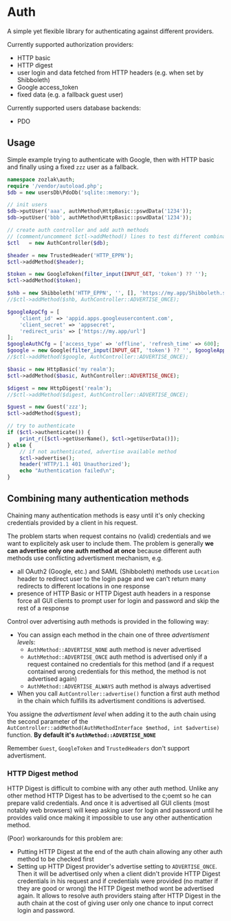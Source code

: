 # Auth

A simple yet flexible library for authenticating against different providers.

Currently supported authorization providers:

* HTTP basic
* HTTP digest
* user login and data fetched from HTTP headers (e.g. when set by Shibboleth)
* Google access_token
* fixed data (e.g. a fallback guest user)

Currently supported users database backends:

* PDO

## Usage

Simple example trying to authenticate with Google, then with HTTP basic and finally using a fixed 
`zzz` user as a fallback.

```php
namespace zozlak\auth;
require '/vendor/autoload.php';
$db = new usersDb\PdoDb('sqlite::memory:');

// init users
$db->putUser('aaa', authMethod\HttpBasic::pswdData('1234'));
$db->putUser('bbb', authMethod\HttpBasic::pswdData('1234'));

// create auth controller and add auth methods
// (comment/uncomment $ctl->addMethod() lines to test different combinations)
$ctl   = new AuthController($db);

$header = new TrustedHeader('HTTP_EPPN');
$ctl->addMethod($header);

$token = new GoogleToken(filter_input(INPUT_GET, 'token') ?? '');
$ctl->addMethod($token);

$shb = new Shibboleth('HTTP_EPPN', '', [], 'https://my.app/Shibboleth.sso/Login', 'https://my.app/url');
//$ctl->addMethod($shb, AuthController::ADVERTISE_ONCE);

$googleAppCfg = [
    'client_id' => 'appid.apps.googleusercontent.com',
    'client_secret' => 'appsecret',
    'redirect_uris' => ['https://my.app/url']
];
$googleAuthCfg = ['access_type' => 'offline', 'refresh_time' => 600];
$google = new Google(filter_input(INPUT_GET, 'token') ?? '', $googleAppCfg, $googleAuthCfg);
//$ctl->addMethod($google, AuthController::ADVERTISE_ONCE);

$basic = new HttpBasic('my realm');
$ctl->addMethod($basic, AuthController::ADVERTISE_ONCE);

$digest = new HttpDigest('realm');
//$ctl->addMethod($digest, AuthController::ADVERTISE_ONCE);

$guest = new Guest('zzz');
$ctl->addMethod($guest);

// try to authenticate
if ($ctl->authenticate()) {
    print_r([$ctl->getUserName(), $ctl->getUserData()]);
} else {
    // if not authenticated, advertise available method
    $ctl->advertise();
    header('HTTP/1.1 401 Unauthorized');
    echo "Authentication failed\n";
}
```

## Combining many authentication methods

Chaining many authentication methods is easy until it's only checking credentials provided by
a client in his request. 

The problem starts when request contains no (valid) credentials and we want to explicitely ask user 
to include them. The problem is generally **we can advertise only one auth method at once** because 
different auth methods use conflicting advertisment mechanism, e.g.

* all OAuth2 (Google, etc.) and SAML (Shibboleth) methods use `Location` header to redirect user
  to the login page and we can't return many redirects to different locations in one response
* presence of HTTP Basic or HTTP Digest auth headers in a response force all GUI clients to prompt
  user for login and password and skip the rest of a response

Control over advertising auth methods is provided in the following way:

* You can assign each method in the chain one of three *advertisment levels*: 
    * `AuthMethod::ADVERTISE_NONE` auth method is never advertised
    * `AuthMethod::ADVERTISE_ONCE` auth method is advertised only if a request contained no
      credentials for this method (and if a request contained wrong credentials for this method,
      the method is not advertised again)
    * `AuthMethod::ADVERTISE_ALWAYS` auth method is always advertised
* When you call `AutController::advertise()` function a first auth method in the chain which 
  fulfills its advertisment conditions is advertised.

You assigne the *advertisment level* when adding it to the auth chain using the second parameter 
of the `AutController::addMethod(AuthMethodInterface $method, int $advertise)` function.
**By default it's `AuthMethod::ADVERTISE_NONE`**

Remember `Guest`, `GoogleToken` and `TrustedHeaders` don't support advertisment.

### HTTP Digest method

HTTP Digest is difficult to combine with any other auth method. Unlike any other method HTTP Digest
has to be advertised to the c;oemt so he can prepare valid credentials. And once it is advertised
all GUI clients (most notably web browsers) will keep asking user for login and password until he
provides valid once making it impossible to use any other authentication method.

(Poor) workarounds for this problem are:

* Putting HTTP Digest at the end of the auth chain allowing any other auth method to be checked first
* Setting up HTTP Digest provider's advertise setting to `ADVERTISE_ONCE`. Then it will be advertised
  only when a client didn't provide HTTP Digest credentials in his request and if credentials were
  provided (no matter if they are good or wrong) the HTTP Digest method wont be advertised again.
  It allows to resolve auth providers staing after HTTP Digest in the auth chain at the cost of
  giving user only one chance to input correct login and password.